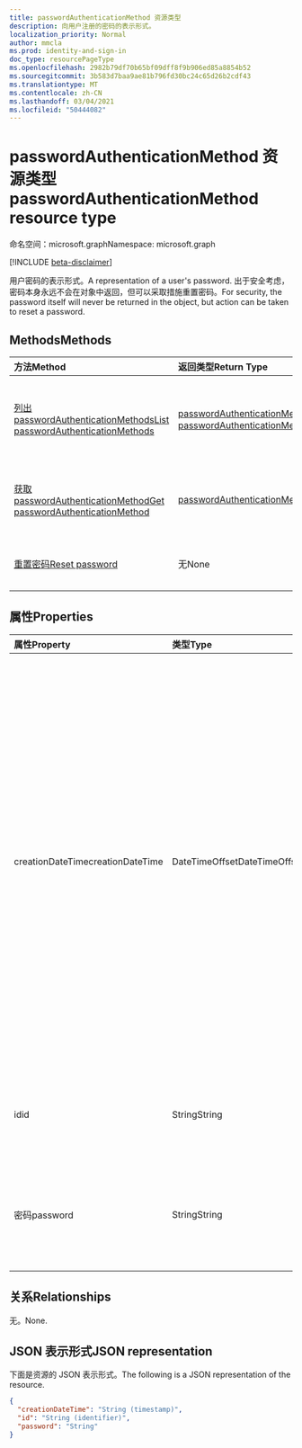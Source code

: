 ```yaml
---
title: passwordAuthenticationMethod 资源类型
description: 向用户注册的密码的表示形式。
localization_priority: Normal
author: mmcla
ms.prod: identity-and-sign-in
doc_type: resourcePageType
ms.openlocfilehash: 2982b79df70b65bf09dff8f9b906ed85a8854b52
ms.sourcegitcommit: 3b583d7baa9ae81b796fd30bc24c65d26b2cdf43
ms.translationtype: MT
ms.contentlocale: zh-CN
ms.lasthandoff: 03/04/2021
ms.locfileid: "50444082"
---
```

# <a name="passwordauthenticationmethod-resource-type"></a><span data-ttu-id="98d84-103">passwordAuthenticationMethod 资源类型</span><span class="sxs-lookup"><span data-stu-id="98d84-103">passwordAuthenticationMethod resource type</span></span>

<span data-ttu-id="98d84-104">命名空间：microsoft.graph</span><span class="sxs-lookup"><span data-stu-id="98d84-104">Namespace: microsoft.graph</span></span>

[!INCLUDE [beta-disclaimer](../../includes/beta-disclaimer.md)]

<span data-ttu-id="98d84-105">用户密码的表示形式。</span><span class="sxs-lookup"><span data-stu-id="98d84-105">A representation of a user's password.</span></span> <span data-ttu-id="98d84-106">出于安全考虑，密码本身永远不会在对象中返回，但可以采取措施重置密码。</span><span class="sxs-lookup"><span data-stu-id="98d84-106">For security, the password itself will never be returned in the object, but action can be taken to reset a password.</span></span>

## <a name="methods"></a><span data-ttu-id="98d84-107">Methods</span><span class="sxs-lookup"><span data-stu-id="98d84-107">Methods</span></span>

| <span data-ttu-id="98d84-108">方法</span><span class="sxs-lookup"><span data-stu-id="98d84-108">Method</span></span>       | <span data-ttu-id="98d84-109">返回类型</span><span class="sxs-lookup"><span data-stu-id="98d84-109">Return Type</span></span> | <span data-ttu-id="98d84-110">说明</span><span class="sxs-lookup"><span data-stu-id="98d84-110">Description</span></span> |
|:-------------|:------------|:------------|
|[<span data-ttu-id="98d84-111">列出 passwordAuthenticationMethods</span><span class="sxs-lookup"><span data-stu-id="98d84-111">List passwordAuthenticationMethods</span></span>](../api/authentication-list-passwordmethods.md) | <span data-ttu-id="98d84-112">[passwordAuthenticationMethod](passwordauthenticationmethod.md) 集合</span><span class="sxs-lookup"><span data-stu-id="98d84-112">[passwordAuthenticationMethod](passwordauthenticationmethod.md) collection</span></span> | <span data-ttu-id="98d84-113">读取该用户的所有 **passwordAuthenticationMethod** 对象的属性和关系。</span><span class="sxs-lookup"><span data-stu-id="98d84-113">Read the properties and relationships of all of this user's **passwordAuthenticationMethod** objects.</span></span> |
|[<span data-ttu-id="98d84-114">获取 passwordAuthenticationMethod</span><span class="sxs-lookup"><span data-stu-id="98d84-114">Get passwordAuthenticationMethod</span></span>](../api/passwordauthenticationmethod-get.md) | [<span data-ttu-id="98d84-115">passwordAuthenticationMethod</span><span class="sxs-lookup"><span data-stu-id="98d84-115">passwordAuthenticationMethod</span></span>](passwordauthenticationmethod.md) | <span data-ttu-id="98d84-116">读取 **passwordAuthenticationMethod 对象的属性和** 关系。</span><span class="sxs-lookup"><span data-stu-id="98d84-116">Read the properties and relationships of a **passwordAuthenticationMethod** object.</span></span> |
|[<span data-ttu-id="98d84-117">重置密码</span><span class="sxs-lookup"><span data-stu-id="98d84-117">Reset password</span></span>](../api/passwordauthenticationmethod-resetpassword.md)|<span data-ttu-id="98d84-118">无</span><span class="sxs-lookup"><span data-stu-id="98d84-118">None</span></span>|<span data-ttu-id="98d84-119">在云中重置用户密码，如果同步，则重置本地密码。</span><span class="sxs-lookup"><span data-stu-id="98d84-119">Reset a user's password in the cloud and, if synced, on-premises.</span></span>|

## <a name="properties"></a><span data-ttu-id="98d84-120">属性</span><span class="sxs-lookup"><span data-stu-id="98d84-120">Properties</span></span>

| <span data-ttu-id="98d84-121">属性</span><span class="sxs-lookup"><span data-stu-id="98d84-121">Property</span></span>     | <span data-ttu-id="98d84-122">类型</span><span class="sxs-lookup"><span data-stu-id="98d84-122">Type</span></span>        | <span data-ttu-id="98d84-123">说明</span><span class="sxs-lookup"><span data-stu-id="98d84-123">Description</span></span> |
|:-------------|:------------|:------------|
|<span data-ttu-id="98d84-124">creationDateTime</span><span class="sxs-lookup"><span data-stu-id="98d84-124">creationDateTime</span></span>|<span data-ttu-id="98d84-125">DateTimeOffset</span><span class="sxs-lookup"><span data-stu-id="98d84-125">DateTimeOffset</span></span>|<span data-ttu-id="98d84-126">上次更新此密码的日期和时间。</span><span class="sxs-lookup"><span data-stu-id="98d84-126">The date and time when this password was last updated.</span></span> <span data-ttu-id="98d84-127">此属性当前未填充。</span><span class="sxs-lookup"><span data-stu-id="98d84-127">This property is currently not populated.</span></span> <span data-ttu-id="98d84-128">只读。</span><span class="sxs-lookup"><span data-stu-id="98d84-128">Read-only.</span></span> <span data-ttu-id="98d84-129">时间戳类型表示采用 ISO 8601 格式的日期和时间信息，始终采用 UTC 时区。</span><span class="sxs-lookup"><span data-stu-id="98d84-129">The Timestamp type represents date and time information using ISO 8601 format and is always in UTC time.</span></span> <span data-ttu-id="98d84-130">例如，2014 年 1 月 1 日午夜 UTC 如下所示：`'2014-01-01T00:00:00Z'`</span><span class="sxs-lookup"><span data-stu-id="98d84-130">For example, midnight UTC on Jan 1, 2014 would look like this: `'2014-01-01T00:00:00Z'`</span></span>|
|<span data-ttu-id="98d84-131">id</span><span class="sxs-lookup"><span data-stu-id="98d84-131">id</span></span>|<span data-ttu-id="98d84-132">String</span><span class="sxs-lookup"><span data-stu-id="98d84-132">String</span></span>| <span data-ttu-id="98d84-133">此密码的标识符已注册到此用户。</span><span class="sxs-lookup"><span data-stu-id="98d84-133">The identifier of this password registered to this user.</span></span> <span data-ttu-id="98d84-134">只读。</span><span class="sxs-lookup"><span data-stu-id="98d84-134">Read-only.</span></span>|
|<span data-ttu-id="98d84-135">密码</span><span class="sxs-lookup"><span data-stu-id="98d84-135">password</span></span>|<span data-ttu-id="98d84-136">String</span><span class="sxs-lookup"><span data-stu-id="98d84-136">String</span></span>|<span data-ttu-id="98d84-137">为了安全，密码始终从 LIST 或 GET 操作返回为 null。</span><span class="sxs-lookup"><span data-stu-id="98d84-137">For security, the password is always returned as null from a LIST or GET operation.</span></span>|

## <a name="relationships"></a><span data-ttu-id="98d84-138">关系</span><span class="sxs-lookup"><span data-stu-id="98d84-138">Relationships</span></span>

<span data-ttu-id="98d84-139">无。</span><span class="sxs-lookup"><span data-stu-id="98d84-139">None.</span></span>

## <a name="json-representation"></a><span data-ttu-id="98d84-140">JSON 表示形式</span><span class="sxs-lookup"><span data-stu-id="98d84-140">JSON representation</span></span>

<span data-ttu-id="98d84-141">下面是资源的 JSON 表示形式。</span><span class="sxs-lookup"><span data-stu-id="98d84-141">The following is a JSON representation of the resource.</span></span>

<!-- {
  "blockType": "resource",
  "optionalProperties": [

  ],
  "@odata.type": "microsoft.graph.passwordAuthenticationMethod",
  "keyProperty": "id"
}-->

```json
{
  "creationDateTime": "String (timestamp)",
  "id": "String (identifier)",
  "password": "String"
}
```

<!-- uuid: 16cd6b66-4b1a-43a1-adaf-3a886856ed98
2019-02-04 14:57:30 UTC -->
<!-- {
  "type": "#page.annotation",
  "description": "passwordAuthenticationMethod resource",
  "keywords": "",
  "section": "documentation",
  "tocPath": ""
}-->


